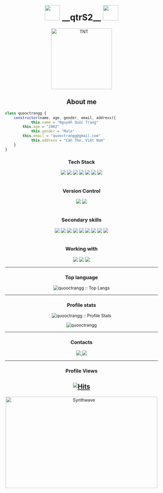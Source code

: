 <h1 align="center">
    <img src="https://media.giphy.com/media/H1jSPXCJmo8AZi3gdP/giphy.gif" width="50">
    __qtrS2__
    <img src="https://media.giphy.com/media/ZEUODEtQiUZWGg6IHR/giphy.gif" width="50">
</h1>
<p align="center">
	<a href="https://github.com/quooctrangg">
	    <img src="https://avatars.githubusercontent.com/u/96979962" width="200" alt="TNT">
	</a>
</p>
<h2 align="center">About me</h2>

```JavaScript
class quooctrangg {
	constructor(name, age, gender, email, address){
        	this.name = "Nguyễn Quốc Trạng"
		this.age = "2002"
        	this.gender = "Male"
		this.email = "quooctrangg@gmail.com"
        	this.address = "Cần Thơ, Việt Nam"
	}
}
```

<h3 align="center">Tech Stack</h3>
<div align="center">
    <img src="https://img.shields.io/badge/Javascript-black?style=flat-square&logo=javascript"/>
    <img src="https://img.shields.io/badge/Nodejs-black?style=flat-square&logo=Node.js"/>
    <img src="https://img.shields.io/badge/Expressjs-black?style=flat-square&logo=Express&logoColor=61DAFB"/>
   	<img src="https://img.shields.io/badge/Nestjs-black?style=flat-square&logo=nestjs&logoColor=E0234E"/>  
    <img src="https://img.shields.io/badge/Vuejs-black?style=flat-square&logo=Vue.js&logoColor=006600"/>
    <img src="https://img.shields.io/badge/Mongodb-black?style=flat-square&logo=mongodb"/>
   	<img src="https://img.shields.io/badge/Tailwindcss-black?style=flat-square&logo=tailwindcss"/>
</div>
<br>
<h3 align="center">Version Control</h3>
<div align="center">
    <img src="https://img.shields.io/badge/Git-black?style=flat-square&logo=git"/>
    <img src="https://img.shields.io/badge/Github-black?style=flat-square&logo=github"/>
</div>
<br>
<h3 align="center">Secondary skills</h3>
<div align="center">
    <img src="https://img.shields.io/badge/Typescript-black?style=flat-square&logo=typescript"/>
    <img src="https://img.shields.io/badge/Sveltekit-black?style=flat-square&logo=svelte&logoColor=FF3E00" />
    <img src="https://img.shields.io/badge/C-black?style=flat-square&logo=c&logoColor=00599C"/>
    <img src="https://img.shields.io/badge/Java-black?style=flat-square&logo=openjdk&logoColor=ED8B00"/>
    <img src="https://img.shields.io/badge/HTML5-black?style=flat-square&logo=html5&logoColor=E34F26"/>
    <img src="https://img.shields.io/badge/CSS3-black?style=flat-square&logo=css3&logoColor=1572B6"/>
    <img src="https://img.shields.io/badge/MySQL-black?logo=mysql&style=flat-square&logoColor=blue" />
    <img src="https://img.shields.io/badge/PostgreSQL-black?style=flat-square&logo=postgresql&logoColor=316192" />
    <img src="https://img.shields.io/badge/Bootstrap-black?style=flat-square&logo=bootstrap&logoColor=563D7C" />
</div>
<br>
<!-- ### Web Services -->
<h3 align="center">Working with</h3>
<div align="center">
    <img src="https://img.shields.io/badge/Visual%20Studio%20Code-black?style=flat-square&logo=visual-studio-code&logoColor=0078d7" />
    <img src="https://img.shields.io/badge/Eclipse-black?style=flat-square&logo=Eclipse&logoColor=FE7A16" />
    <img src="https://img.shields.io/badge/Notepad++-black?style=flat-square&logo=notepad%2b%2b&logoColor=90E59A" />
</div>
<hr>
<h3 align="center">Top language</h3>
    <p align="center"><img src="https://github-readme-stats.vercel.app/api/top-langs/?username=quooctrangg&langs_count=10&theme=tokyonight&layout=compact" alt="quooctrangg :: Top Langs" />
</p>
<hr>
<h3 align="center">Profile stats</h3>
<p align="center">
    <img src="https://github-readme-stats.vercel.app/api?username=quooctrangg&show_icons=true&theme=tokyonight" alt="quooctrangg :: Profile Stats" />
</p>
<p align="center">
   <img  src="https://github-readme-streak-stats.herokuapp.com/?user=quooctrangg&show_icons=true&theme=tokyonight" alt="quooctrangg" />
</p>

<hr>
<h3 align="center">Contacts</h3>
<div  align="center">
    <a href="https://github.com/quooctrangg">
        <img src="https://img.shields.io/badge/github-%23121011.svg?style=for-the-badge&logo=github&logoColor=white" />
    </a>
    <a href="mailto:quooctrangg@gmail.com">
        <img src="https://img.shields.io/badge/Gmail-D14836?style=for-the-badge&logo=gmail&logoColor=white" />
    </a>
</div>
<hr>
<h3 align="center">Profile Views</h3>

## <p align="center">[![Hits](https://hits.sh/github.com/quooctrangg/quooctrangg.svg?style=for-the-badge&label=Views&extraCount=4867&color=54856b)](https://hits.sh/github.com/quooctrangg/quooctrangg/)</p>

<p align="center">
    <img src="https://i.giphy.com/media/qgQUggAC3Pfv687qPC/giphy.webp" alt="Synthwave" height="300" width="500">
</p>
